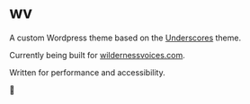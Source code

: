 # wv

A custom Wordpress theme based on the [Underscores](http://underscores.me/) theme.

Currently being built for [wildernessvoices.com](https://www.wildernessvoices.com).

Written for performance and accessibility.

🌌
